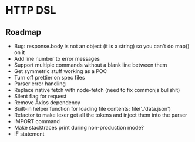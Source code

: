 # HTTP DSL

## Roadmap
- Bug: response.body is not an object (it is a string) so you can't do map() on it
- Add line number to error messages
- Support multiple commands without a blank line between them
- Get symmetric stuff working as a POC
- Turn off prettier on spec files
- Parser error handling
- Replace native fetch with node-fetch (need to fix commonjs bullshit)
- Silent flag for request
- Remove Axios dependency
- Built-in helper function for loading file contents: file('./data.json')
- Refactor to make lexer get all the tokens and inject them into the parser
- IMPORT command
- Make stacktraces print during non-production mode?
- IF statement